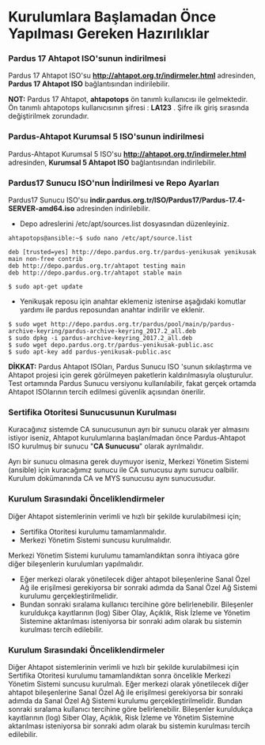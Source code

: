 # Kurulumlara Başlamadan Önce Yapılması Gereken Hazırılıklar

### Pardus 17 Ahtapot ISO'sunun indirilmesi

Pardus 17 Ahtapot ISO'su **http://ahtapot.org.tr/indirmeler.html** adresinden, 	**Pardus 17 Ahtapot ISO** bağlantısından indirilebilir.

**NOT:** Pardus 17 Ahtapot, **ahtapotops** ön tanımlı kullanıcısı ile gelmektedir. Ön tanımlı ahtapotops kullanıcısının şifresi : **LA123** . Şifre ilk giriş sırasında değiştirilmek zorundadır. 

### Pardus-Ahtapot Kurumsal 5 ISO'sunun indirilmesi

Pardus-Ahtapot Kurumsal 5 ISO'su **http://ahtapot.org.tr/indirmeler.html** adresinden, **Kurumsal 5 Ahtapot ISO** bağlantısından indirilebilir.

### Pardus17 Sunucu ISO'nun İndirilmesi ve Repo Ayarları

Pardus17 Sunucu ISO'su **indir.pardus.org.tr/ISO/Pardus17/Pardus-17.4-SERVER-amd64.iso** adresinden indirilebilir.

* Depo adreslerini /etc/apt/sources.list dosyasından düzenleyiniz.

```
ahtapotops@ansible:~$ sudo nano /etc/apt/source.list
```
```
deb [trusted=yes] http://depo.pardus.org.tr/pardus-yenikusak yenikusak main non-free contrib
deb http://depo.pardus.org.tr/ahtapot testing main
deb http://depo.pardus.org.tr/ahtapot stable main
```
```
$ sudo apt-get update
```
* Yenikuşak reposu için anahtar eklemeniz istenirse aşağıdaki komutlar yardımı ile pardus reposundan anahtar indirilir ve eklenir.
```
$ sudo wget http://depo.pardus.org.tr/pardus/pool/main/p/pardus-archive-keyring/pardus-archive-keyring_2017.2_all.deb
$ sudo dpkg -i pardus-archive-keyring_2017.2_all.deb
$ sudo wget depo.pardus.org.tr/pardus-yenikusak-public.asc
$ sudo apt-key add pardus-yenikusak-public.asc
```

**DİKKAT:** Pardus Ahtapot ISOları, Pardus Sunucu ISO 'sunun sıkılaştırma ve Ahtapot projesi için gerek görülmeyen paketlerin kaldırılmasıyla oluşturulur. Test ortamında Pardus Sunucu versiyonu kullanılabilir, fakat gerçek ortamda Ahtapot ISOlarının tercih edilmesi güvenlik açısından önerilir.

### Sertifika Otoritesi Sunucusunun Kurulması

Kuracağınız sistemde CA sunucusunun ayrı bir sunucu olarak yer almasını istiyor iseniz, Ahtapot kurulumlarına başlanılmadan önce Pardus-Ahtapot ISO kurulmuş bir sunucu "**CA Sunucusu**" olarak ayrılmalıdır.

Ayrı bir sunucu olmasına gerek duymuyor iseniz, Merkezi Yönetim Sistemi (ansible) için kuracağımız sunucu ile CA sunucusu aynı sunucu oalbilir. Kurulum dokümanında CA ve MYS sunucusu aynı sunucusudur.

### Kurulum Sırasındaki Önceliklendirmeler

Diğer Ahtapot sistemlerinin verimli ve hızlı bir şekilde kurulabilmesi için;

* Sertifika Otoritesi kurulumu tamamlanmalıdır.
* Merkezi Yönetim Sistemi suncusu kurulmalıdır.

Merkezi Yönetim Sistemi kurulumu tamamlandıktan sonra ihtiyaca göre diğer bileşenlerin kurulumları yapılmalıdır.

* Eğer merkezi olarak yönetilecek diğer ahtapot bileşenlerine Sanal Özel Ağ ile erişilmesi gerekiyorsa bir sonraki adımda da  Sanal Özel Ağ Sistemi kurulumu gerçekleştirilmelidir. 
* Bundan sonraki sıralama kullanıcı tercihine göre belirlenebilir. Bileşenler kuruldukça kayıtlarının (log) Siber Olay, Açıklık, Risk İzleme ve Yönetim Sistemine aktarılması isteniyorsa bir sonraki adım olarak bu sistemin kurulması tercih edilebilir.

### Kurulum Sırasındaki Önceliklendirmeler

Diğer Ahtapot sistemlerinin verimli ve hızlı bir şekilde kurulabilmesi için Sertifika Otoritesi kurulumu tamamlandıktan sonra öncelikle Merkezi Yönetim Sistemi suncusu kurulmalı. Eğer merkezi olarak yönetilecek diğer ahtapot bileşenlerine Sanal Özel Ağ ile erişilmesi gerekiyorsa bir sonraki adımda da  Sanal Özel Ağ Sistemi kurulumu gerçekleştirilmelidir. Bundan sonraki sıralama kullanıcı tercihine göre belirlenebilir. Bileşenler kuruldukça kayıtlarının (log) Siber Olay, Açıklık, Risk İzleme ve Yönetim Sistemine aktarılması isteniyorsa bir sonraki adım olarak bu sistemin kurulması tercih edilebilir.
